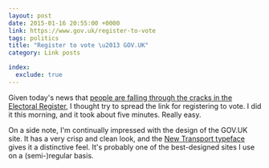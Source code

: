 ```yaml
---
layout: post
date: 2015-01-16 20:55:00 +0000
link: https://www.gov.uk/register-to-vote
tags: politics
title: "Register to vote \u2013 GOV.UK"
category: Link posts

index:
  exclude: true
---
```


Given today's news that [people are falling through the cracks in the Electoral Register][1], I thought try to spread the link for registering to vote. I did it this morning, and it took about five minutes. Really easy.

On a side note, I'm continually impressed with the design of the GOV.UK site. It has a very crisp and clean look, and the [New Transport typeface][2] gives it a distinctive feel. It's probably one of the best-designed sites I use on a (semi-)regular basis.

[1]: http://www.bbc.co.uk/news/uk-politics-30842676
[2]: https://gds.blog.gov.uk/2012/07/05/a-few-notes-on-typography/
